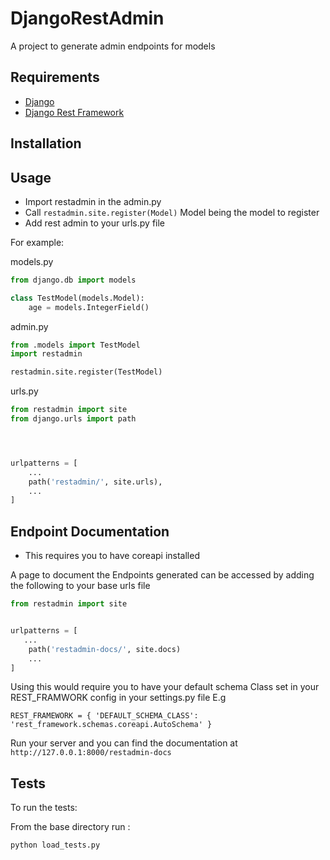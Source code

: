 # DjangoRestAdmin
A project to generate admin endpoints for models

## Requirements
- [Django](https://docs.djangoproject.com/en/4.0/)
- [Django Rest Framework](https://www.django-rest-framework.org/)

## Installation


## Usage
- Import restadmin in the admin.py 
- Call `restadmin.site.register(Model)` Model being the model to register 
- Add rest admin to your urls.py file 


For example: 

models.py
```python
from django.db import models

class TestModel(models.Model):
    age = models.IntegerField()
```

admin.py
```python
from .models import TestModel
import restadmin

restadmin.site.register(TestModel)
```
urls.py
```python
from restadmin import site
from django.urls import path




urlpatterns = [
    ...
    path('restadmin/', site.urls),
    ...
]
```

## Endpoint Documentation
* This requires you to have coreapi installed

A page to document the Endpoints generated can be accessed by adding the following to your base urls file

```python
from restadmin import site


urlpatterns = [
   ...
    path('restadmin-docs/', site.docs)
    ...
]
```

Using this would require you to have your default schema Class set in your REST_FRAMWORK config in your settings.py file
E.g

```
REST_FRAMEWORK = { 'DEFAULT_SCHEMA_CLASS': 'rest_framework.schemas.coreapi.AutoSchema' }
```
Run your server and you can find the documentation at ` http://127.0.0.1:8000/restadmin-docs`
## Tests
To run the tests:

From the base directory run :
```
python load_tests.py
```
